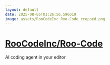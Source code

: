 ```yaml
---
layout: default
date: 2025-08-05T01:26:56.596019
image: assets/RooCodeInc_Roo-Code_cropped.png
---
```


# [RooCodeInc/Roo-Code](https://github.com/RooCodeInc/Roo-Code)

AI coding agent in your editor
